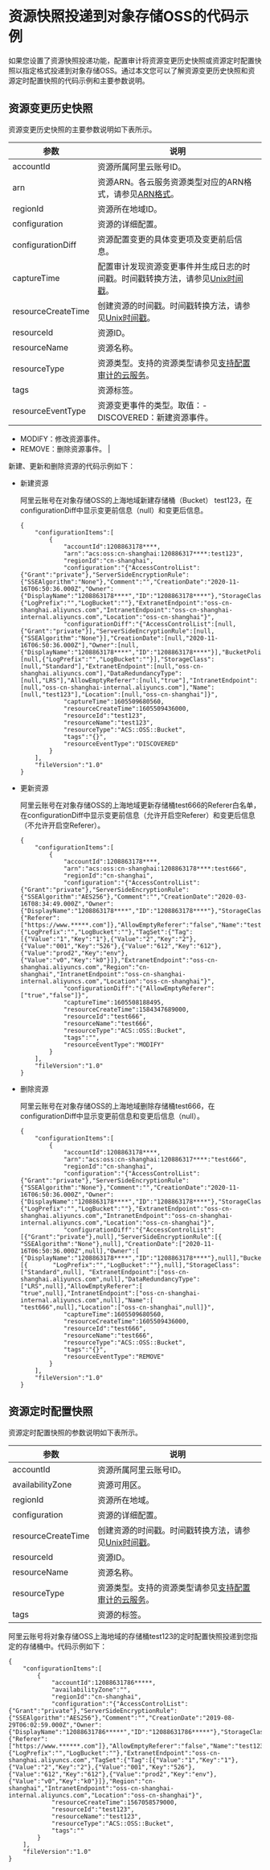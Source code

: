 # 资源快照投递到对象存储OSS的代码示例

如果您设置了资源快照投递功能，配置审计将资源变更历史快照或资源定时配置快照以指定格式投递到对象存储OSS。通过本文您可以了解资源变更历史快照和资源定时配置快照的代码示例和主要参数说明。

## 资源变更历史快照

资源变更历史快照的主要参数说明如下表所示。

|参数|说明|
|--|--|
|accountId|资源所属阿里云账号ID。|
|arn|资源ARN。各云服务资源类型对应的ARN格式，请参见[ARN格式]()。|
|regionId|资源所在地域ID。|
|configuration|资源的详细配置。|
|configurationDiff|资源配置变更的具体变更项及变更前后信息。|
|captureTime|配置审计发现资源变更事件并生成日志的时间戳。时间戳转换方法，请参见[Unix时间戳](https://oktools.net/timestamp)。|
|resourceCreateTime|创建资源的时间戳。时间戳转换方法，请参见[Unix时间戳](https://oktools.net/timestamp)。|
|resourceId|资源ID。|
|resourceName|资源名称。|
|resourceType|资源类型。支持的资源类型请参见[支持配置审计的云服务](/cn.zh-CN/产品简介/支持配置审计的云服务.md)。|
|tags|资源标签。|
|resourceEventType|资源变更事件的类型。取值：-   DISCOVERED：新建资源事件。
-   MODIFY：修改资源事件。
-   REMOVE：删除资源事件。 |

新建、更新和删除资源的代码示例如下：

-   新建资源

    阿里云账号在对象存储OSS的上海地域新建存储桶（Bucket） test123，在configurationDiff中显示变更前信息（null）和变更后信息。

    ```
    {
        "configurationItems":[
            {
                "accountId":1208863178****,
                "arn":"acs:oss:cn-shanghai:120886317****:test123",
                "regionId":"cn-shanghai",
                "configuration":"{"AccessControlList":{"Grant":"private"},"ServerSideEncryptionRule":{"SSEAlgorithm":"None"},"Comment":"","CreationDate":"2020-11-16T06:50:36.000Z","Owner":{"DisplayName":"1208863178****","ID":"1208863178****"},"StorageClass":"Standard","DataRedundancyType":"LRS","AllowEmptyReferer":"true","Name":"test123","BucketPolicy":{"LogPrefix":"","LogBucket":""},"ExtranetEndpoint":"oss-cn-shanghai.aliyuncs.com","IntranetEndpoint":"oss-cn-shanghai-internal.aliyuncs.com","Location":"oss-cn-shanghai"}",
                "configurationDiff":"{"AccessControlList":[null,{"Grant":"private"}],"ServerSideEncryptionRule":[null,{"SSEAlgorithm":"None"}],"CreationDate":[null,"2020-11-16T06:50:36.000Z"],"Owner":[null,{"DisplayName":"1208863178****","ID":"1208863178****"}],"BucketPolicy":[null,{"LogPrefix":"","LogBucket":""}],"StorageClass":[null,"Standard"],"ExtranetEndpoint":[null,"oss-cn-shanghai.aliyuncs.com"],"DataRedundancyType":[null,"LRS"],"AllowEmptyReferer":[null,"true"],"IntranetEndpoint":[null,"oss-cn-shanghai-internal.aliyuncs.com"],"Name":[null,"test123"],"Location":[null,"oss-cn-shanghai"]}",
                "captureTime":1605509680560,
                "resourceCreateTime":1605509436000,
                "resourceId":"test123",
                "resourceName":"test123",
                "resourceType":"ACS::OSS::Bucket",
                "tags":"{}",
                "resourceEventType":"DISCOVERED"
            }
        ],
        "fileVersion":"1.0"
    }
    ```

-   更新资源

    阿里云账号在对象存储OSS的上海地域更新存储桶test666的Referer白名单，在configurationDiff中显示变更前信息（允许开启空Referer）和变更后信息（不允许开启空Referer）。

    ```
    {
        "configurationItems":[
            {
                "accountId":1208863178****,
                "arn":"acs:oss:cn-shanghai:1208863178****:test666",
                "regionId":"cn-shanghai",
                "configuration":"{"AccessControlList":{"Grant":"private"},"ServerSideEncryptionRule":{"SSEAlgorithm":"AES256"},"Comment":"","CreationDate":"2020-03-16T08:34:49.000Z","Owner":{"DisplayName":"1208863178****","ID":"1208863178****"},"StorageClass":"Standard","DataRedundancyType":"LRS","RefererList":{"Referer":["https://www.*****.com"]},"AllowEmptyReferer":"false","Name":"testoss111","BucketPolicy":{"LogPrefix":"","LogBucket":""},"TagSet":{"Tag":[{"Value":"1","Key":"1"},{"Value":"2","Key":"2"},{"Value":"001","Key":"526"},{"Value":"612","Key":"612"},{"Value":"prod2","Key":"env"},{"Value":"v0","Key":"k0"}]},"ExtranetEndpoint":"oss-cn-shanghai.aliyuncs.com","Region":"cn-shanghai","IntranetEndpoint":"oss-cn-shanghai-internal.aliyuncs.com","Location":"oss-cn-shanghai"}",
                "configurationDiff":"{"AllowEmptyReferer":["true","false"]}",
                "captureTime":1605508188495,
                "resourceCreateTime":1584347689000,
                "resourceId":"test666",
                "resourceName":"test666",
                "resourceType":"ACS::OSS::Bucket",
                "tags":"",
                "resourceEventType":"MODIFY"
            }
        ],
        "fileVersion":"1.0"
    }
    ```

-   删除资源

    阿里云账号在对象存储OSS的上海地域删除存储桶test666，在configurationDiff中显示变更前信息和变更后信息（null）。

    ```
    {
        "configurationItems":[
            {
                "accountId":1208863178****,
                "arn":"acs:oss:cn-shanghai:120886317****:"test666",
                "regionId":"cn-shanghai",
                "configuration":"{"AccessControlList":{"Grant":"private"},"ServerSideEncryptionRule":{"SSEAlgorithm":"None"},"Comment":"","CreationDate":"2020-11-16T06:50:36.000Z","Owner":{"DisplayName":"1208863178****","ID":"1208863178****"},"StorageClass":"Standard","DataRedundancyType":"LRS","AllowEmptyReferer":"true","Name":"test666","BucketPolicy":{"LogPrefix":"","LogBucket":""},"ExtranetEndpoint":"oss-cn-shanghai.aliyuncs.com","IntranetEndpoint":"oss-cn-shanghai-internal.aliyuncs.com","Location":"oss-cn-shanghai"}",
                "configurationDiff":"{"AccessControlList":[{"Grant":"private"},null],"ServerSideEncryptionRule":[{       "SSEAlgorithm":"None"},null],"CreationDate":["2020-11-16T06:50:36.000Z",null],"Owner":[
    {"DisplayName":"1208863178****","ID":"1208863178****"},null],"BucketPolicy":[{       "LogPrefix":"","LogBucket":""},null],"StorageClass":["Standard",null], "ExtranetEndpoint":["oss-cn-shanghai.aliyuncs.com",null],"DataRedundancyType":["LRS",null],"AllowEmptyReferer":[
    "true",null],"IntranetEndpoint":["oss-cn-shanghai-internal.aliyuncs.com",null],"Name":[      "test666",null],"Location":["oss-cn-shanghai",null]}",
                "captureTime":1605509680560,
                "resourceCreateTime":1605509436000,
                "resourceId":"test666",
                "resourceName":"test666",
                "resourceType":"ACS::OSS::Bucket",
                "tags":"{}",
                "resourceEventType":"REMOVE"
            }
        ],
        "fileVersion":"1.0"
    }
    ```


## 资源定时配置快照

资源定时配置快照的参数说明如下表所示。

|参数|说明|
|--|--|
|accountId|资源所属阿里云账号ID。|
|availabilityZone|资源可用区。|
|regionId|资源所在地域。|
|configuration|资源的详细配置。|
|resourceCreateTime|创建资源的时间戳。时间戳转换方法，请参见[Unix时间戳](https://oktools.net/timestamp)。|
|resourceId|资源ID。|
|resourceName|资源名称。|
|resourceType|资源类型。支持的资源类型请参见[支持配置审计的云服务](/cn.zh-CN/产品简介/支持配置审计的云服务.md)。|
|tags|资源的标签。|

阿里云账号将对象存储OSS上海地域的存储桶test123的定时配置快照投递到您指定的存储桶中。代码示例如下：

```
{
    "configurationItems":[
        {
            "accountId":12088631786*****,
            "availabilityZone":"",
            "regionId":"cn-shanghai",
            "configuration":"{"AccessControlList":{"Grant":"private"},"ServerSideEncryptionRule":{"SSEAlgorithm":"AES256"},"Comment":"","CreationDate":"2019-08-29T06:02:59.000Z","Owner":{"DisplayName":"12088631786*****","ID":"12088631786*****"},"StorageClass":"Standard","DataRedundancyType":"LRS","RefererList":{"Referer":["https://www.******.com"]},"AllowEmptyReferer":"false","Name":"test123","BucketPolicy":{"LogPrefix":"","LogBucket":""},"ExtranetEndpoint":"oss-cn-shanghai.aliyuncs.com","TagSet":{"Tag":[{"Value":"1","Key":"1"},{"Value":"2","Key":"2"},{"Value":"001","Key":"526"},{"Value":"612","Key":"612"},{"Value":"prod2","Key":"env"},{"Value":"v0","Key":"k0"}]},"Region":"cn-shanghai","IntranetEndpoint":"oss-cn-shanghai-internal.aliyuncs.com","Location":"oss-cn-shanghai"}",
            "resourceCreateTime":1567058579000,
            "resourceId":"test123",
            "resourceName":"test123",
            "resourceType":"ACS::OSS::Bucket",
            "tags":""
        }
    ],
    "fileVersion":"1.0"
}
```

